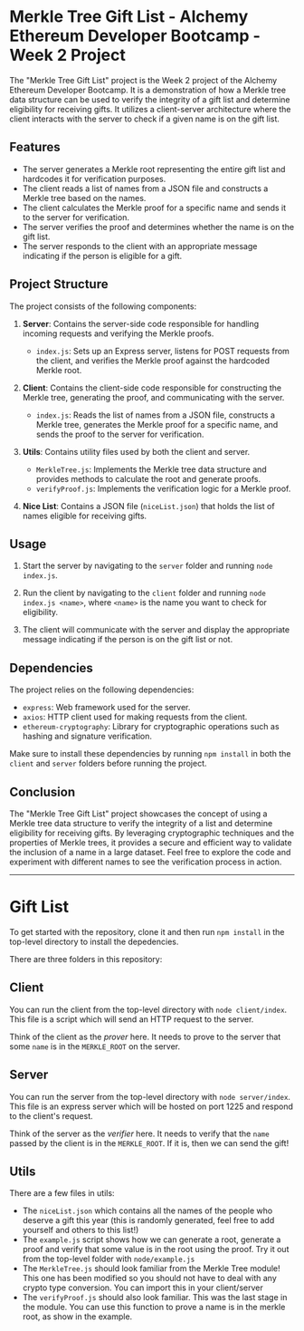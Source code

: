 # Merkle Tree Gift List - Alchemy Ethereum Developer Bootcamp - Week 2 Project

The "Merkle Tree Gift List" project is the Week 2 project of the Alchemy Ethereum Developer Bootcamp. It is a demonstration of how a Merkle tree data structure can be used to verify the integrity of a gift list and determine eligibility for receiving gifts. It utilizes a client-server architecture where the client interacts with the server to check if a given name is on the gift list.

## Features

- The server generates a Merkle root representing the entire gift list and hardcodes it for verification purposes.
- The client reads a list of names from a JSON file and constructs a Merkle tree based on the names.
- The client calculates the Merkle proof for a specific name and sends it to the server for verification.
- The server verifies the proof and determines whether the name is on the gift list.
- The server responds to the client with an appropriate message indicating if the person is eligible for a gift.

## Project Structure

The project consists of the following components:

1. **Server**: Contains the server-side code responsible for handling incoming requests and verifying the Merkle proofs.
   - `index.js`: Sets up an Express server, listens for POST requests from the client, and verifies the Merkle proof against the hardcoded Merkle root.

2. **Client**: Contains the client-side code responsible for constructing the Merkle tree, generating the proof, and communicating with the server.
   - `index.js`: Reads the list of names from a JSON file, constructs a Merkle tree, generates the Merkle proof for a specific name, and sends the proof to the server for verification.

3. **Utils**: Contains utility files used by both the client and server.
   - `MerkleTree.js`: Implements the Merkle tree data structure and provides methods to calculate the root and generate proofs.
   - `verifyProof.js`: Implements the verification logic for a Merkle proof.

4. **Nice List**: Contains a JSON file (`niceList.json`) that holds the list of names eligible for receiving gifts.

## Usage

1. Start the server by navigating to the `server` folder and running `node index.js`.

2. Run the client by navigating to the `client` folder and running `node index.js <name>`, where `<name>` is the name you want to check for eligibility.

3. The client will communicate with the server and display the appropriate message indicating if the person is on the gift list or not.

## Dependencies

The project relies on the following dependencies:

- `express`: Web framework used for the server.
- `axios`: HTTP client used for making requests from the client.
- `ethereum-cryptography`: Library for cryptographic operations such as hashing and signature verification.

Make sure to install these dependencies by running `npm install` in both the `client` and `server` folders before running the project.

## Conclusion

The "Merkle Tree Gift List" project showcases the concept of using a Merkle tree data structure to verify the integrity of a list and determine eligibility for receiving gifts. By leveraging cryptographic techniques and the properties of Merkle trees, it provides a secure and efficient way to validate the inclusion of a name in a large dataset. Feel free to explore the code and experiment with different names to see the verification process in action.



---------------------------------------------------------------------------------------------------------------------------------------------------------------------------------------------------------------------------------------------------------------------------------------------------------------------------------------------------------------------------------------------------




# Gift List

To get started with the repository, clone it and then run `npm install` in the top-level directory to install the depedencies.

There are three folders in this repository:

## Client

You can run the client from the top-level directory with `node client/index`. This file is a script which will send an HTTP request to the server.

Think of the client as the _prover_ here. It needs to prove to the server that some `name` is in the `MERKLE_ROOT` on the server. 

## Server

You can run the server from the top-level directory with `node server/index`. This file is an express server which will be hosted on port 1225 and respond to the client's request.

Think of the server as the _verifier_ here. It needs to verify that the `name` passed by the client is in the `MERKLE_ROOT`. If it is, then we can send the gift! 

## Utils

There are a few files in utils:

- The `niceList.json` which contains all the names of the people who deserve a gift this year (this is randomly generated, feel free to add yourself and others to this list!)
- The `example.js` script shows how we can generate a root, generate a proof and verify that some value is in the root using the proof. Try it out from the top-level folder with `node/example.js`
- The `MerkleTree.js` should look familiar from the Merkle Tree module! This one has been modified so you should not have to deal with any crypto type conversion. You can import this in your client/server
- The `verifyProof.js` should also look familiar. This was the last stage in the module. You can use this function to prove a name is in the merkle root, as show in the example.
